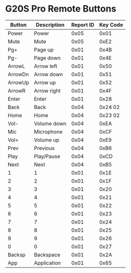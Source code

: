 # G20S Pro Remote Buttons

| Button  | Description | Report ID | Key Code |
| ------- | ----------- | --------- | -------- |
| Power   | Power       | 0x05      | 0x01     |
| Mute    | Mute        | 0x05      | 0xE2     |
| Pg+     | Page up     | 0x01      | 0x4B     |
| Pg-     | Page down   | 0x01      | 0x4E     |
| ArrowL  | Arrow left  | 0x01      | 0x50     |
| ArrowDn | Arrow down  | 0x01      | 0x51     |
| ArrowUp | Arrow up    | 0x01      | 0x52     |
| ArrowR  | Arrow right | 0x01      | 0x4F     |
| Enter   | Enter       | 0x01      | 0x28     |
| Back    | Back        | 0x04      | 0x24 02  |
| Home    | Home        | 0x04      | 0x23 02  |
| Vol-    | Volume down | 0x04      | 0xEA     |
| Mic     | Microphone  | 0x04      | 0xCF     |
| Vol+    | Volume up   | 0x04      | 0xE9     |
| Prev    | Previous    | 0x04      | 0xB6     |
| Play    | Play/Pause  | 0x04      | 0xCD     |
| Next    | Next        | 0x04      | 0xB5     |
| 1       | 1           | 0x01      | 0x1E     |
| 2       | 2           | 0x01      | 0x1F     |
| 3       | 3           | 0x01      | 0x20     |
| 4       | 4           | 0x01      | 0x21     |
| 5       | 5           | 0x01      | 0x22     |
| 6       | 6           | 0x01      | 0x23     |
| 7       | 7           | 0x01      | 0x24     |
| 8       | 8           | 0x01      | 0x25     |
| 9       | 9           | 0x01      | 0x26     |
| 0       | 0           | 0x01      | 0x27     |
| Backsp  | Backspace   | 0x01      | 0x2A     |
| App     | Application | 0x01      | 0x65     |
